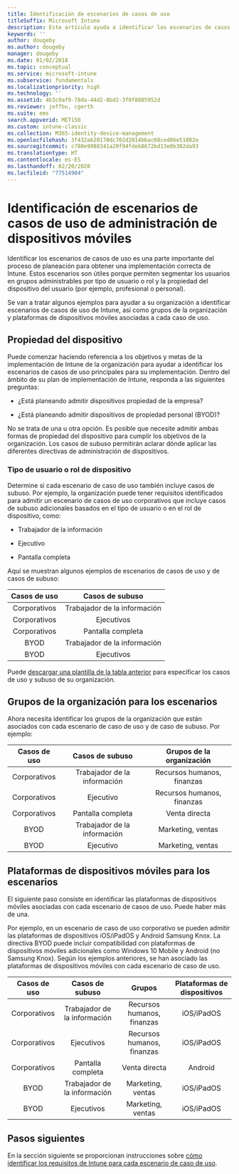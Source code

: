```yaml
---
title: Identificación de escenarios de casos de uso
titleSuffix: Microsoft Intune
description: Este artículo ayuda a identificar los escenarios de casos de subuso y de casos de uso de Intune para una implementación solo en la nube de Microsoft Intune.
keywords: ''
author: dougeby
ms.author: dougeby
manager: dougeby
ms.date: 01/02/2018
ms.topic: conceptual
ms.service: microsoft-intune
ms.subservice: fundamentals
ms.localizationpriority: high
ms.technology: ''
ms.assetid: 4b3c9af9-78da-44d2-8bd2-3f0f8885952d
ms.reviewer: jeffbu, cgerth
ms.suite: ems
search.appverid: MET150
ms.custom: intune-classic
ms.collection: M365-identity-device-management
ms.openlocfilehash: 3f432ab20170dc702d2014bbac68ced06e51082e
ms.sourcegitcommit: c780e9988341a20f94fdeb8672bd13e0b302da93
ms.translationtype: HT
ms.contentlocale: es-ES
ms.lasthandoff: 02/20/2020
ms.locfileid: "77514904"
---
```

# <a name="identify-mobile-device-management-use-case-scenarios"></a>Identificación de escenarios de casos de uso de administración de dispositivos móviles

Identificar los escenarios de casos de uso es una parte importante del proceso de planeación para obtener una implementación correcta de Intune. Estos escenarios son útiles porque permiten segmentar los usuarios en grupos administrables por tipo de usuario o rol y la propiedad del dispositivo del usuario (por ejemplo, profesional o personal).

Se van a tratar algunos ejemplos para ayudar a su organización a identificar escenarios de casos de uso de Intune, así como grupos de la organización y plataformas de dispositivos móviles asociadas a cada caso de uso.

## <a name="device-ownership"></a>Propiedad del dispositivo
Puede comenzar haciendo referencia a los objetivos y metas de la implementación de Intune de la organización para ayudar a identificar los escenarios de casos de uso principales para su implementación. Dentro del ámbito de su plan de implementación de Intune, responda a las siguientes preguntas:

- ¿Está planeando admitir dispositivos propiedad de la empresa?

- ¿Está planeando admitir dispositivos de propiedad personal (BYOD)?

No se trata de una u otra opción. Es posible que necesite admitir ambas formas de propiedad del dispositivo para cumplir los objetivos de la organización. Los casos de subuso permitirán aclarar dónde aplicar las diferentes directivas de administración de dispositivos.

### <a name="user-type-or-device-role"></a>Tipo de usuario o rol de dispositivo

Determine si cada escenario de caso de uso también incluye casos de subuso. Por ejemplo, la organización puede tener requisitos identificados para admitir un escenario de casos de uso corporativos que incluye casos de subuso adicionales basados en el tipo de usuario o en el rol de dispositivo, como:

- Trabajador de la información

- Ejecutivo

- Pantalla completa

Aquí se muestran algunos ejemplos de escenarios de casos de uso y de casos de subuso:

| **Casos de uso** | **Casos de subuso** |
|:---:|:---:|
| Corporativos | Trabajador de la información |              
| Corporativos | Ejecutivos |           
| Corporativos | Pantalla completa |
| BYOD | Trabajador de la información |           
| BYOD | Ejecutivos |

Puede [descargar una plantilla de la tabla anterior](https://gallery.technet.microsoft.com/Intune-deployment-planning-fae156c2?redir=0) para especificar los casos de uso y subuso de su organización.

## <a name="organizational-groups-for-your-scenarios"></a>Grupos de la organización para los escenarios

Ahora necesita identificar los grupos de la organización que están asociados con cada escenario de caso de uso y de caso de subuso. Por ejemplo:

| **Casos de uso** | **Casos de subuso** | **Grupos de la organización** |
|:---:|:---:|:---:|
| Corporativos | Trabajador de la información | Recursos humanos, finanzas |               
| Corporativos | Ejecutivo | Recursos humanos, finanzas |            
| Corporativos | Pantalla completa | Venta directa |
| BYOD | Trabajador de la información | Marketing, ventas |            
| BYOD | Ejecutivo | Marketing, ventas |


## <a name="mobile-device-platforms-for-your-scenarios"></a>Plataformas de dispositivos móviles para los escenarios

El siguiente paso consiste en identificar las plataformas de dispositivos móviles asociadas con cada escenario de casos de uso. Puede haber más de una.

Por ejemplo, en un escenario de caso de uso corporativo se pueden admitir las plataformas de dispositivos iOS/iPadOS y Android Samsung Knox. La directiva BYOD puede incluir compatibilidad con plataformas de dispositivos móviles adicionales como Windows 10 Mobile y Android (no Samsung Knox). Según los ejemplos anteriores, se han asociado las plataformas de dispositivos móviles con cada escenario de caso de uso.

| **Casos de uso** | **Casos de subuso** | **Grupos** | **Plataformas de dispositivos** |   
|:---:|:---:|:---:|:---:|
| Corporativos | Trabajador de la información | Recursos humanos, finanzas | iOS/iPadOS |                                                           
| Corporativos | Ejecutivos | Recursos humanos, finanzas | iOS/iPadOS |                                                           
| Corporativos | Pantalla completa | Venta directa | Android |
| BYOD | Trabajador de la información | Marketing, ventas | iOS/iPadOS |                                                           
| BYOD | Ejecutivos | Marketing, ventas | iOS/iPadOS |

## <a name="next-steps"></a>Pasos siguientes

En la sección siguiente se proporcionan instrucciones sobre [cómo identificar los requisitos de Intune para cada escenario de caso de uso](../planning-guide-requirements.md).
